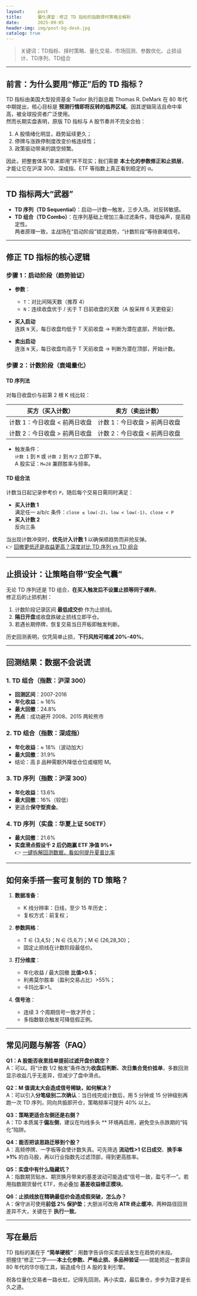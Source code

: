 ```yaml
---
layout:     post
title:      量化课堂：修正 TD 指标的指数择时策略全解析
date:       2025-09-05
header-img: img/post-bg-desk.jpg
catalog: true
---
```


> 关键词：TD指标、择时策略、量化交易、市场回测、参数优化、止损设计、TD序列、TD组合

---

## 前言：为什么要用“修正”后的 TD 指标？

TD 指标由美国大型投资基金 Tudor 执行副总裁 Thomas R. DeMark 在 80 年代中期提出，核心目标是 **预测行情即将反转的临界区域**。因其逻辑简洁且命中率高，被全球投资者广泛使用。  
然而长期实盘表明，原版 TD 指标与 A 股节奏并不完全合拍：  
1. A 股情绪化明显，趋势延续更久；  
2. 停牌与涨跌停制度改变价格连续性；  
3. 政策驱动带来的跳空频繁。  

因此，把整套体系“拿来即用”并不现实；我们需要 **本土化的参数修正和止损层**，才能让它在沪深 300、深成指、ETF 等指数上真正看到稳定的 α。

---

## TD 指标两大“武器”

- **TD 序列（TD Sequential）**：启动—计数—触发，三步入场。对反转敏感。  
- **TD 组合（TD Combo）**：在序列基础上增加三条过滤条件，降低噪声，提高稳定性。  
两者原理一致，主战场在“启动阶段”锁定趋势，“计数阶段”等待衰竭信号。

---

## 修正 TD 指标的核心逻辑

### 步骤 1：启动阶段（趋势验证）

- **参数**：  
  - `T`：对比间隔天数（推荐 4）  
  - `N`：连续收盘优于 / 劣于 T 日前收盘的天数（A 股采样 6 天更稳妥）

- **买入启动**  
  连跌 `N` 天，每日收盘均低于 T 天前收盘 → 判断为潜在底部，开始计数。

- **卖出启动**  
  连涨 `N` 天，每日收盘均高于 T 天前收盘 → 判断为潜在顶部，开始计数。

### 步骤 2：计数阶段（衰竭量化）

#### TD 序列法  
对每日收盘价与前第 2 根 K 线比较：

| 买方（买入计数） | 卖方（卖出计数） |
|-----------------|-----------------|
| 计数 1：今日收盘 < 前两日收盘 | 计数 1：今日收盘 > 前两日收盘 |
| 计数 2：今日收盘 > 前两日收盘 | 计数 2：今日收盘 < 前两日收盘 |

- 触发条件：  
  `计数 1` 到 `M` 或 `计数 2` 到 `M/2` 立即下单。  
  A 股实证：`M=28` 兼顾胜率与频率。

#### TD 组合法  
计数当日起记录参考价 `P`，随后每个交易日需同时满足：

- **买入计数 1**  
  满足任一 a/b/c 条件：`close ≤ low(-2)`、`low < low(-1)`、`close < P`  
- **买入计数 2**  
  反向三条

当出现计数冲突时，**优先计入计数 1** 以确保顺趋势而非抢反弹。  
👉 [回撤更低还是收益更高？深度对比 TD 序列 vs TD 组合](https://okxdog.com/)  

---

## 止损设计：让策略自带“安全气囊”

无论 TD 序列还是 TD 组合，**在买入触发后不设置止损等同于裸奔**。  
修正后的止损机制：

1. 计数阶段记录区间 **最低成交价** 作为止损线。  
2. **隔日开盘**或收盘跌破止损线立即平仓。  
3. 若遇长期停牌，恢复交易当日开板即触发判断。

历史回测表明，仅凭简单止损，**下行风险可缩减 20%-40%**。

---

## 回测结果：数据不会说谎

### 1. TD 组合（指数：沪深 300）

- **回测区间**：2007-2016  
- **年化收益**：≈ 16%  
- **最大回撤**：24.8%  
- **亮点**：成功避开 2008、2015 两轮熊市

### 2. TD 组合（指数：深成指）

- **年化收益**：≈ 18%（波动加大）  
- **最大回撤**：31.9%  
- 结论：高 β 品种需额外降低仓位或缩短 M。

### 3. TD 序列（指数：沪深 300）

- **年化收益**：13.6%  
- **最大回撤**：16%（较低）  
- 更适合**保守型资金**。

### 4. TD 序列（实盘：华夏上证 50ETF）

- **最大回撤**：21.6%  
- **实盘滑点假设千 2 后仍跑赢 ETF 净值 9%+**  
👉 [一键拆解回测数据，看如何提升夏普比率](https://okxdog.com/)  

---

## 如何亲手搭一套可复制的 TD 策略？

1. **数据准备**：  
   - K 线分辨率：日线，至少 15 年历史；  
   - 复权方式：前复权；  

2. **参数网格**：  
   - T ∈ {3,4,5}；N ∈ {5,6,7}；M ∈ {26,28,30}；  
   - 固定止损线在计数阶段最低价。

3. **打分维度**：  
   - 年化收益 / 最大回撤 **比值>0.5**；  
   - 利弗莫尔胜率（盈利交易占比）>55%；  
   - 卡玛比率>1。

4. **信号池**：  
   - 连续 3 个周期信号一致才开仓；  
   - 多指数联合触发可降低假正例。

---

## 常见问题与解答（FAQ）

**Q1：A 股能否夜里挂单提前过滤开盘价跳空？**  
A：可以。将“计数 1/2 触发”条件改为**收盘后判断、次日集合竞价挂单**，多数回测显示收益几乎无差异，但减少了盘中滑点。

**Q2：M 值调太大会造成信号稀缺，如何解决？**  
A：可以引入**分笔级别二次确认**：当日线完成计数后，用 5 分钟或 15 分钟级别再跑一次 TD 序列，同向共振即开仓，策略频率可提升 40% 以上。

**Q3：策略更适合左侧还是右侧？**  
A：TD 本质属于**偏左侧**，建议在均线多头 ** 环境再启用，避免空头杀跌期的“钝化”陷阱。

**Q4：能否把该思路迁移到个股？**  
A：高频停牌、一字板等会使计数失真。可先筛选 **流动性>1 亿日成交**、**换手率>1%** 的白马股，再以行业指数先过滤顶部，得到更高胜率。

**Q5：实盘中有什么隐藏坑？**  
A：指数期货贴水、期货换月带来的基差波动可能造成“信号一致，盈亏不一”。若用指数期货替代 ETF，务必叠加 **基差收益修正模块**。

**Q6：止损线放在精确最低价会造成假突破，怎么办？**  
A：保守派可使用**前低 2% 保护垫**；大胆派可改用 **ATR 终止缓冲**。两种路径回测差异不大，关键在于 **执行一致**。

---

## 写在最后

TD 指标的美在于 **“简单硬核”**：用数字告诉你买卖应该发生在趋势的末段。  
把握住“修正”二字——**本土化参数、严格止损、多品种验证**——就能把这一套源自 80 年代的华尔街工具，锻造成今日 A 股的复利引擎。

祝各位量化交易者一路长虹，记得先回测，再小实盘，最后重仓，步步为营才是长久之道。
